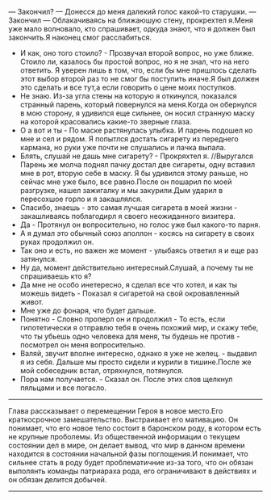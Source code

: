 — Закончил? — Донесся до меня далекий голос какой-то старушки. 
— Закончил — Облакачиваясь на ближаюшую стену, прокрехтел я.Меня уже мало волновало, кто спрашивает, одкуда знают, что я должен был закончить.Я наконец
смог расслабиться.
- И как, оно того стоило? -  Прозвучал второй вопрос, но уже ближе.
Стоило ли, казалось бы простой вопрос, но я не знал, что на него ответить. Я уверен лишь в том, что, если бы мне пришлось сделать этот выбор второй раз
то не смог бы поступить иначе.Я был должен это сделать и все тут,а если говорить о цене моих поступков.
- Не знаю.
Из-за угла стены на которую я откинулся, показался странный парень, который повернулся на меня.Когда он обернулся в мою сторону, я удивился еще сильнее,
он носил странную маску на которой красовались какие-то зверные глаза.
- О а вот и ты - По маске растянулась улыбка. И парень подошел ко мне и сел и рядом.
Я попытлся достать сигарету из переднего кармана, но руки уже почти не слушались и пачка выпала.
- Блять, слушай не дашь мне сигарету? - Прокряхтел я. //Выругался
Парень же молча поднял пачку достал две сигареты, одну вставил мне в рот, вторую себе в маску. Я бы удивился этому раньше, но сейчас мне уже было,
все равно.После он пошарил по моей разгрузке, нашел зажигалку и мы закурили.Дым ударил в пересохшое горло и я закашлялся.
- Спасибо, знаешь - это самая лучшая сигарета в моей жизни - закашливаясь поблагодирл я своего неожиданного визитера.
- Да - Протянул он вопросительно, но голос уже был какого-то парня.
- А я думал это обычный союз аполлон - косясь на сигарету в своих руках продолжил он.
- Так оно и есть, но важен же момент - улыбаясь ответил я и еще раз затянулся.
- Ну да, момент действительно интересный.Слушай, а почему ты не спрашиваешь кто я?
- Да мне не особо инетересно, я сделал все что хотел, и как ты можешь видеть - Показал я сигаретой на свой окровавленный живот.
- Мне уже до фонаря, что будет дальше.
- Понятно - Словно проперл он и продолжил - То есть, если гипотетически я отправлю тебя в очень похожий мир, и скажу тебе, что ты убьешь одно человека
для меня, ты будешь не против - посмотрел он меня вопросительно.
- Валяй, звучит вполне интересно, однако я уже не желец. - выдавил я из себя. 
Дальше мы просто сидели и курили в тишине.После же мой собеседник встал, отряхнулся, потянулся.
- Пора нам получается. - Сказал он.
После этих слов щелкнул пяльцами и все погасло.

***

Глава рассказывает о перемещении Героя в новое место.Его краткосрочное замешательство. Выстраивает его мативацию. Он понимает, что его новое тело 
состоит в баронском роду, в котором есть не крупные проболемы. Из общественной информации о текущем состоянии дел в мире, он делает вывод, что мир в
данном времени находится в состоянии начальной фазы поглощения.И понимает, что сильнее стать в роду будет проблематичние из-за того, что он обязан 
выполянть команды патриараха рода, его ограничивают в действиях и он обязан делится добычей.

***






